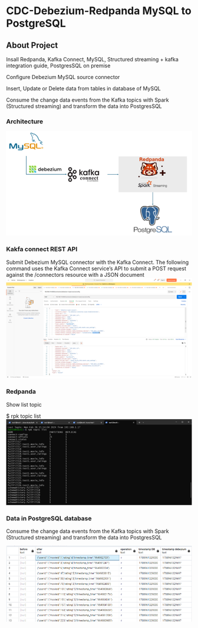 # CDC-Debezium-Redpanda MySQL to PostgreSQL
## About Project

Insall Redpanda, Kafka Connect, MySQL, Structured streaming + kafka integration guide, PostgresSQL on premise

Configure Debezium MySQL source connector

Insert, Update or Delete data from tables in database of MySQL

Consume the change data events from the Kafka topics with Spark (Structured streaming) and transform  the data into PostgresSQL

### Architecture

![Architecture](images/architecture.png)



### Kakfa connect REST API  

Submit Debezium MySQL connector with the Kafka Connect. The following command uses the Kafka Connect service’s API to submit a POST request against the /connectors resource with a JSON document
![RESTAPI](images/restAPI.png)

### Redpanda
Show list topic

$ rpk topic list
![Redpanda](images/redpanda.png)


###  Data in PostgreSQL database
Consume the change data events from the Kafka topics with Spark (Structured streaming) and transform  the data into PostgresSQL

![Sink](images/user_ratings.png)

